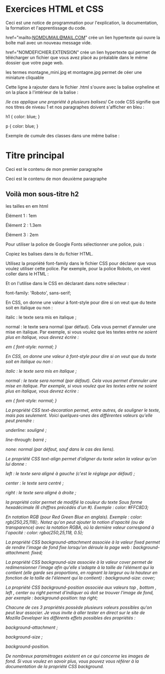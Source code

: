 # Exercices HTML et CSS

Ceci est une notice de programmation pour l'explication, la documentation, la formation et l'apprentissage du code.

href="mailto:NOMDUMAIL@MAIL.COM" crée un lien hypertexte qui ouvre la boîte mail avec un nouveau message vide.

href="NOMDEFICHIER.EXTENSION" crée un lien hypertexte qui permet de télécharger un fichier que vous avez placé au préalable dans le même dossier que votre page web.

les termes montagne_mini.jpg et montagne.jpg permet de céer une miniature cliquable

 <!--les balises li, ul, ol sert à baliser et insérer des éléments dans une liste -->

Cette ligne à rajouter dans le fichier .html s'ouvre avec la balise orpheline <link> et on la place à l'intérieur de la balise <head> </head> :

<head>
    <meta charset="utf-8">
    <title>Ma page</title>
    <link href="style.css" rel="stylesheet">
</head>

/_le css applique une propriété à plusieurs balises_/
Ce code CSS signifie que nos titres de niveau 1 et nos paragraphes doivent s'afficher en bleu :

h1 {
color: blue;
}

p {
color: blue;
}

Exemple de cumule des classes dans une même balise :

<body>
    <h1>Titre principal</h1>
    <p>Ceci est le contenu de mon premier paragraphe</p>
    <p class="ma-classe grand-texte">Ceci est le contenu de mon deuxième paragraphe</p>
    <h2 class="grand-texte">Voilà mon sous-titre h2</h2>
</body>

les tailles en em html

<p class="elem1">Élément 1 : 1em</p>
<p class="elem2">Élément 2 : 1.3em</p>
<p class="elem3">Élément 3 : 2em</p>

Pour utiliser la police de Google Fonts sélectionner une police, puis :

Copiez les balises <link> dans le <head> </head> du fichier HTML.

Utilisez la propriété font-family dans le fichier CSS pour déclarer que vous voulez utiliser cette police. Par exemple, pour la police Roboto, on vient coller dans le HTML :

<link rel="preconnect" href="https://fonts.googleapis.com">
<link rel="preconnect" href="https://fonts.gstatic.com" crossorigin>
<link href="https://fonts.googleapis.com/css2?family=Roboto&display=swap" rel="stylesheet">
Et on l'utilise dans le CSS en déclarant dans notre sélecteur :

font-family: 'Roboto', sans-serif;

En CSS, on donne une valeur à font-style pour dire si on veut que du texte soit en italique ou non :

italic : le texte sera mis en italique ;

normal : le texte sera normal (par défaut). Cela vous permet d'annuler une mise en italique. Par exemple, si vous voulez que les textes entre <em> ne soient plus en italique, vous devrez écrire :

em
{
font-style: normal;
}

En CSS, on donne une valeur à font-style pour dire si on veut que du texte soit en italique ou non :

italic : le texte sera mis en italique ;

normal : le texte sera normal (par défaut). Cela vous permet d'annuler une mise en italique. Par exemple, si vous voulez que les textes entre <em> ne soient plus en italique, vous devrez écrire :

em
{
font-style: normal;
}

La propriété CSS text-decoration permet, entre autres, de souligner le texte, mais pas seulement. Voici quelques-unes des différentes valeurs qu'elle peut prendre :

underline: souligné ;

line-through: barré ;

none: normal (par défaut, sauf dans le cas des liens).

Le propriété CSS text-align permet d'aligner du texte selon la valeur qu'on lui donne :

left : le texte sera aligné à gauche (c'est le réglage par défaut) ;

center : le texte sera centré ;

right : le texte sera aligné à droite ;

la propriété color permet de modifié la couleur du texte
Sous forme hexadécimale (6 chiffres précédés d'un #). Exemple : color: #FFC8D3;

En notation RGB (pour Red Green Blue en anglais). Exemple : color: rgb(250,25,118);. Notez qu'on peut ajouter la notion d'opacité (ou de transparence) avec la notation RGBA, où la dernière valeur correspond à l'opacité : color: rgba(250,25,118, 0.5);

La propriété CSS background-attachment associée à la valeur fixed permet de rendre l'image de fond fixe lorsqu'on déroule la page web : background-attachment: fixed;

La propriété CSS background-size associée à la valeur cover permet de redimensionner l'image afin qu'elle s'adapte à la taille de l'élément qui la contient (elle garde ses proportions, en rognant la largeur ou la hauteur en fonction de la taille de l'élément qui la contient) : background-size: cover;

La propriété CSS background-position associée aux valeurs top , bottom , left , center ou right permet d'indiquer où doit se trouver l'image de fond, par exemple : background-position: top right;

Chacune de ces 3 propriétés possède plusieurs valeurs possibles qu'on peut leur associer. Je vous invite à aller tester en direct sur le site de Mozilla Developer les différents effets possibles des propriétés :

background-attachment ;

background-size ;

background-position.

De nombreux paramètrages existent en ce qui concerne les images de fond. Si vous voulez en savoir plus, vous pouvez vous référer à la documentation de la propriété CSS background.
